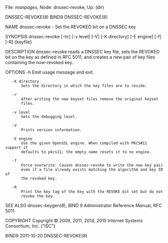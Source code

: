 File: *manpages*,  Node: dnssec-revoke,  Up: (dir)

DNSSEC-REVOKE(8)                     BIND9                    DNSSEC-REVOKE(8)



NAME
       dnssec-revoke - Set the REVOKED bit on a DNSSEC key

SYNOPSIS
       dnssec-revoke [-hr] [-v level] [-V] [-K directory] [-E engine] [-f]
                     [-R] {keyfile}

DESCRIPTION
       dnssec-revoke reads a DNSSEC key file, sets the REVOKED bit on the key
       as defined in RFC 5011, and creates a new pair of key files containing
       the now-revoked key.

OPTIONS
       -h
           Emit usage message and exit.

       -K directory
           Sets the directory in which the key files are to reside.

       -r
           After writing the new keyset files remove the original keyset
           files.

       -v level
           Sets the debugging level.

       -V
           Prints version information.

       -E engine
           Use the given OpenSSL engine. When compiled with PKCS#11 support it
           defaults to pkcs11; the empty name resets it to no engine.

       -f
           Force overwrite: Causes dnssec-revoke to write the new key pair
           even if a file already exists matching the algorithm and key ID of
           the revoked key.

       -R
           Print the key tag of the key with the REVOKE bit set but do not
           revoke the key.

SEE ALSO
       dnssec-keygen(8), BIND 9 Administrator Reference Manual, RFC 5011.

COPYRIGHT
       Copyright © 2009, 2011, 2014, 2015 Internet Systems Consortium, Inc.
       ("ISC")



BIND9                             2011-10-20                  DNSSEC-REVOKE(8)
